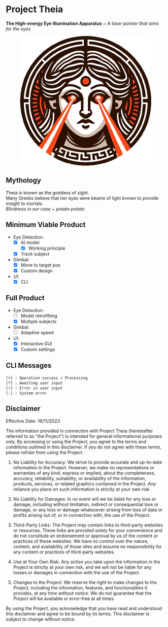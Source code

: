 # Project Theia
**The High-energy Eye Illumination Apparatus** ~ *A laser pointer that aims for the eyes*

<p align="center">
  <img src="https://github.com/RobbeTh-PXL/Project-Theia/blob/dev/Media/Theia.png?raw=true" />
</p>

## Mythology
Theia is known as the goddess of sight. <br>
Many Greeks believe that her eyes were beams of light known to provide insight to mortals. <br>
*Blindness in our case ~ potato potato*

## Minimum Viable Product
- Eye Detection:
    - [x] AI model
        - [x] Working principle
    - [x] Track subject
- Gimbal:
    - [x] Move to target pos
    - [x] Custom design
- UI:
    - [x] CLI

## Full Product
- Eye Detection:
    - [ ] Model retrofitting
    - [x] Multiple subjects
- Gimbal:
    - [ ] Adaptive speed
- UI:
    - [x] Interactive GUI
    - [x] Custom settings

## CLI Messages
```
[+] : Operation success / Processing  
[?] : Awaiting user input
[!] : Error in user input
[-] : System error
```

## Disclaimer
Effective Date: 16/11/2023

The information provided in connection with Project Theia (hereinafter referred to as "the Project") is intended for general informational purposes only. By accessing or using the Project, you agree to the terms and conditions outlined in this disclaimer. If you do not agree with these terms, please refrain from using the Project.

1. No Liability for Accuracy: We strive to provide accurate and up-to-date information in the Project. However, we make no representations or warranties of any kind, express or implied, about the completeness, accuracy, reliability, suitability, or availability of the information, products, services, or related graphics contained in the Project. Any reliance you place on such information is strictly at your own risk.

2. No Liability for Damages: In no event will we be liable for any loss or damage, including without limitation, indirect or consequential loss or damage, or any loss or damage whatsoever arising from loss of data or profits arising out of, or in connection with, the use of the Project.

 3. Third-Party Links: The Project may contain links to third-party websites or resources. These links are provided solely for your convenience and do not constitute an endorsement or approval by us of the content or practices of these websites. We have no control over the nature, content, and availability of those sites and assume no responsibility for any content or practices of third-party websites.

4. Use at Your Own Risk: Any action you take upon the information in the Project is strictly at your own risk, and we will not be liable for any losses or damages in connection with the use of the Project.

5. Changes to the Project: We reserve the right to make changes to the Project, including the information, features, and functionalities it provides, at any time without notice. We do not guarantee that the Project will be available or error-free at all times.

By using the Project, you acknowledge that you have read and understood this disclaimer and agree to be bound by its terms. This disclaimer is subject to change without notice.
